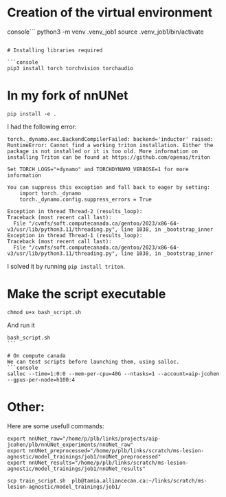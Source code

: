 # Creation of the virtual environment

console```
python3 -m venv .venv_job1
source .venv_job1/bin/activate
```

# Installing libraries required

```console
pip3 install torch torchvision torchaudio
```

# In my fork of nnUNet
```console
pip install -e .
```

I had the following error: 
```console
torch._dynamo.exc.BackendCompilerFailed: backend='inductor' raised:
RuntimeError: Cannot find a working triton installation. Either the package is not installed or it is too old. More information on installing Triton can be found at https://github.com/openai/triton

Set TORCH_LOGS="+dynamo" and TORCHDYNAMO_VERBOSE=1 for more information

You can suppress this exception and fall back to eager by setting:
    import torch._dynamo
    torch._dynamo.config.suppress_errors = True

Exception in thread Thread-2 (results_loop):
Traceback (most recent call last):
  File "/cvmfs/soft.computecanada.ca/gentoo/2023/x86-64-v3/usr/lib/python3.11/threading.py", line 1038, in _bootstrap_inner
Exception in thread Thread-1 (results_loop):
Traceback (most recent call last):
  File "/cvmfs/soft.computecanada.ca/gentoo/2023/x86-64-v3/usr/lib/python3.11/threading.py", line 1038, in _bootstrap_inner
``` 
I solved it by running `pip install triton`.

# Make the script executable
```console
chmod u+x bash_script.sh
```
And run it
```console
bash_script.sh
``` 

# On compute canada
We can test scripts before launching them, using salloc.
```console
salloc --time=1:0:0 --mem-per-cpu=40G --ntasks=1 --account=aip-jcohen  --gpus-per-node=h100:4
```

# Other:
Here are some usefull commands:
```console
export nnUNet_raw="/home/p/plb/links/projects/aip-jcohen/plb/nnUNet_experiments/nnUNet_raw"
export nnUNet_preprocessed="/home/p/plb/links/scratch/ms-lesion-agnostic/model_trainings/job1/nnUNet_preprocessed"
export nnUNet_results="/home/p/plb/links/scratch/ms-lesion-agnostic/model_trainings/job1/nnUNet_results"
```
```console
scp train_script.sh  plb@tamia.alliancecan.ca:~/links/scratch/ms-lesion-agnostic/model_trainings/job1/
```
